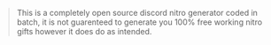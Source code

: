 > This is a completely open source discord nitro generator coded in batch, it is not guarenteed to generate you 100% free working nitro gifts however it does do as intended.
